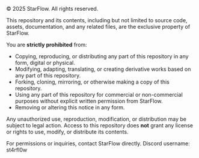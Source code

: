 © 2025 StarFlow. All rights reserved.

This repository and its contents, including but not limited to source code, assets, documentation, and any related files, are the exclusive property of StarFlow. 

You are **strictly prohibited** from:  
- Copying, reproducing, or distributing any part of this repository in any form, digital or physical.  
- Modifying, adapting, translating, or creating derivative works based on any part of this repository.  
- Forking, cloning, mirroring, or otherwise making a copy of this repository.  
- Using any part of this repository for commercial or non-commercial purposes without explicit written permission from StarFlow.  
- Removing or altering this notice in any form.

Any unauthorized use, reproduction, modification, or distribution may be subject to legal action. Access to this repository does **not** grant any license or rights to use, modify, or distribute its contents.

For permissions or inquiries, contact StarFlow directly.
Discord username: st4rfl0w
